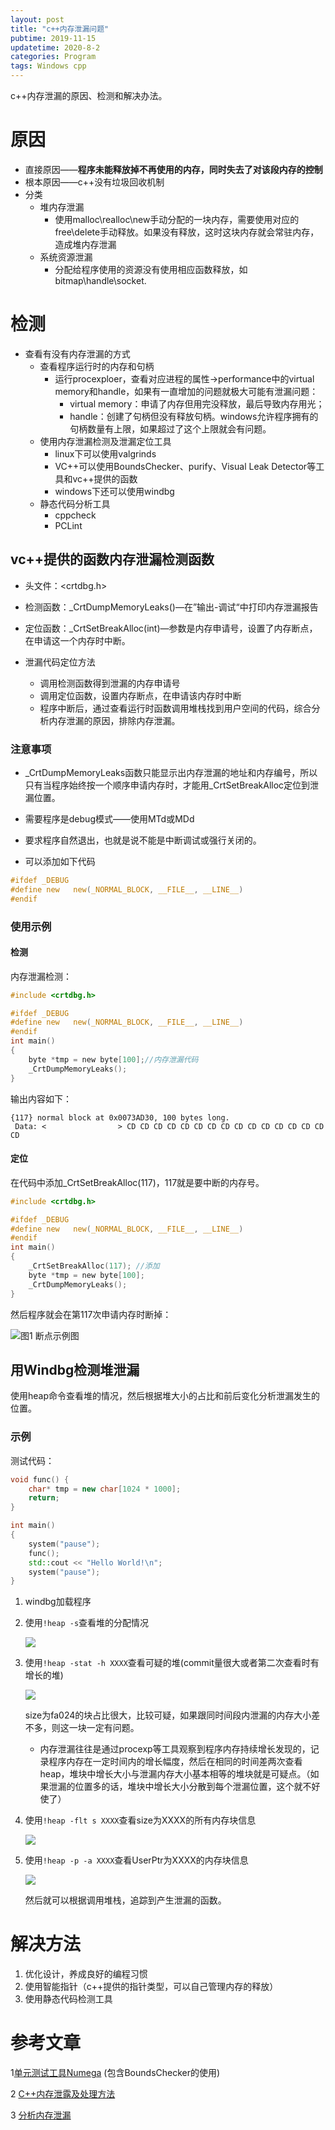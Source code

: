 ```yaml
---
layout: post
title: "c++内存泄漏问题"
pubtime: 2019-11-15
updatetime: 2020-8-2
categories: Program
tags: Windows cpp
---
```


c++内存泄漏的原因、检测和解决办法。

# 原因

* 直接原因——**程序未能释放掉不再使用的内存，同时失去了对该段内存的控制**
* 根本原因——c++没有垃圾回收机制
* 分类
  * 堆内存泄漏
    - 使用malloc\realloc\new手动分配的一块内存，需要使用对应的free\delete手动释放。如果没有释放，这时这块内存就会常驻内存，造成堆内存泄漏
  * 系统资源泄漏
    - 分配给程序使用的资源没有使用相应函数释放，如bitmap\handle\socket.

# 检测

* 查看有没有内存泄漏的方式
  * 查看程序运行时的内存和句柄
    * 运行procexploer，查看对应进程的属性->performance中的virtual memory和handle，如果有一直增加的问题就极大可能有泄漏问题：
      - virtual memory：申请了内存但用完没释放，最后导致内存用光；
      - handle：创建了句柄但没有释放句柄。windows允许程序拥有的句柄数量有上限，如果超过了这个上限就会有问题。
  * 使用内存泄漏检测及泄漏定位工具
    * linux下可以使用valgrinds
    * VC++可以使用BoundsChecker、purify、Visual Leak Detector等工具和vc++提供的函数
    * windows下还可以使用windbg
  * 静态代码分析工具
    * cppcheck
    * PCLint

## vc++提供的函数内存泄漏检测函数

* 头文件：<crtdbg.h>  

* 检测函数：_CrtDumpMemoryLeaks()—在”输出-调试“中打印内存泄漏报告

* 定位函数：_CrtSetBreakAlloc(int)—参数是内存申请号，设置了内存断点，在申请这一个内存时中断。

* 泄漏代码定位方法
  * 调用检测函数得到泄漏的内存申请号
  * 调用定位函数，设置内存断点，在申请该内存时中断
  * 程序中断后，通过查看运行时函数调用堆栈找到用户空间的代码，综合分析内存泄漏的原因，排除内存泄漏。

### 注意事项

* _CrtDumpMemoryLeaks函数只能显示出内存泄漏的地址和内存编号，所以只有当程序始终按一个顺序申请内存时，才能用\_CrtSetBreakAlloc定位到泄漏位置。
* 需要程序是debug模式——使用MTd或MDd
* 要求程序自然退出，也就是说不能是中断调试或强行关闭的。

* 可以添加如下代码

```c
#ifdef _DEBUG
#define new   new(_NORMAL_BLOCK, __FILE__, __LINE__)
#endif
```

### 使用示例

#### 检测

内存泄漏检测：

```c
#include <crtdbg.h>  

#ifdef _DEBUG
#define new   new(_NORMAL_BLOCK, __FILE__, __LINE__)
#endif
int main()
{
	byte *tmp = new byte[100];//内存泄漏代码
	_CrtDumpMemoryLeaks();
}
```

输出内容如下：

```
{117} normal block at 0x0073AD30, 100 bytes long.
 Data: <                > CD CD CD CD CD CD CD CD CD CD CD CD CD CD CD CD 
```

#### 定位

在代码中添加_CrtSetBreakAlloc(117)，117就是要中断的内存号。

```c
#include <crtdbg.h>  

#ifdef _DEBUG
#define new   new(_NORMAL_BLOCK, __FILE__, __LINE__)
#endif
int main()
{
	_CrtSetBreakAlloc(117); //添加
	byte *tmp = new byte[100];
	_CrtDumpMemoryLeaks();
}
```

然后程序就会在第117次申请内存时断掉：

![图1 断点示例图](https://chrishuppor.github.io/image/Snipaste_2019-11-14_15-31-59.png)

## 用Windbg检测堆泄漏

使用heap命令查看堆的情况，然后根据堆大小的占比和前后变化分析泄漏发生的位置。

### 示例

测试代码：

```c++
void func() {
	char* tmp = new char[1024 * 1000];
	return;
}

int main()
{
	system("pause");
	func();
    std::cout << "Hello World!\n"; 
	system("pause");
}
```

1. windbg加载程序

2. 使用```!heap -s```查看堆的分配情况

   ![](https://chrishuppor.github.io/image/Snipaste_2020-08-02_12-21-42.png)

3. 使用`!heap -stat -h XXXX`查看可疑的堆(commit量很大或者第二次查看时有增长的堆)

   ![](https://chrishuppor.github.io/image/Snipaste_2020-08-02_12-22-55.png)

   size为fa024的块占比很大，比较可疑，如果跟同时间段内泄漏的内存大小差不多，则这一块一定有问题。

   * 内存泄漏往往是通过procexp等工具观察到程序内存持续增长发现的，记录程序内存在一定时间内的增长幅度，然后在相同的时间差两次查看heap，堆块中增长大小与泄漏内存大小基本相等的堆块就是可疑点。（如果泄漏的位置多的话，堆块中增长大小分散到每个泄漏位置，这个就不好使了）

4. 使用`!heap -flt s XXXX`查看size为XXXX的所有内存块信息

   ![](https://chrishuppor.github.io/image/Snipaste_2020-08-02_14-54-57.png)

5. 使用`!heap -p -a XXXX`查看UserPtr为XXXX的内存块信息

   ![](https://chrishuppor.github.io/image/Snipaste_2020-08-02_14-57-44.png)

   然后就可以根据调用堆栈，追踪到产生泄漏的函数。

# 解决方法

1. 优化设计，养成良好的编程习惯
2. 使用智能指针（c++提供的指针类型，可以自己管理内存的释放）
3. 使用静态代码检测工具

# 参考文章

1[单元测试工具Numega](http://www.cnitblog.com/qiuyangzh/archive/2005/07/14/975.html) (包含BoundsChecker的使用)

2 [C++内存泄露及处理方法](https://blog.csdn.net/guoxiaoqian8028/article/details/18324131?depth_1-utm_source=distribute.pc_relevant.none-task&utm_source=distribute.pc_relevant.none-task)

3 [分析内存泄漏](http://www.91dengdeng.cn/2019/05/07/windbg%E5%88%86%E6%9E%90%E5%86%85%E5%AD%98%E6%B3%84%E6%BC%8F/)